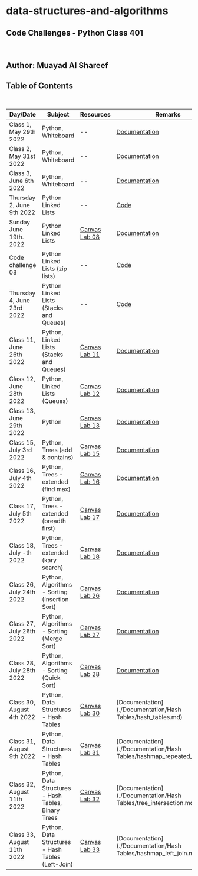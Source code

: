 # data-structures-and-algorithms

## **Code Challenges - Python Class 401**

</br>

## **Author: Muayad Al Shareef**

## Table of Contents

</br>

| Day/Date                   | Subject                                             | Resources                                                                            | Remarks                                                                       |
|----------------------------|-----------------------------------------------------|--------------------------------------------------------------------------------------|-------------------------------------------------------------------------------|
| Class 1, May 29th 2022     | Python, Whiteboard                                  | --                                                                                   | [Documentation](./Documentation/reverse_array/reverse_array.md)               |
| Class 2, May 31st 2022     | Python, Whiteboard                                  | --                                                                                   | [Documentation](./Documentation/array_insert_shift/array_insert_shift.md)     |
| Class 3, June 6th 2022     | Python, Whiteboard                                  | --                                                                                   | [Documentation](./Documentation/array_binary_search/README.md)                |
| Thursday 2, June 9th 2022  | Python Linked Lists                                 | --                                                                                   | [Code](data_structures_py/linked_list/README.md)                              |
| Sunday June 19th. 2022     | Python Linked Lists                                 | [Canvas Lab 08](https://canvas.instructure.com/courses/4839248/assignments/30188570) | [Documentation](Documentation/linked_list_zip/linked_list_zip.md)             |
| Code challenge 08          | Python Linked Lists (zip lists)                     | --                                                                                   | [Code](./Documentation/linked_list_zip.md)                                    |
| Thursday 4, June 23rd 2022 | Python Linked Lists (Stacks and Queues)             | --                                                                                   | [Code](./Documentation/stack_and_queue/stack_and_queue.md)                    |
| Class 11, June 26th 2022   | Python, Linked Lists (Stacks and Queues)            | [Canvas Lab 11](https://canvas.instructure.com/courses/4839248/assignments/30188573) | [Documentation](./Documentation/stack_queue_pseudo/README.md)                 |
| Class 12, June 28th 2022   | Python, Linked Lists (Queues)                       | [Canvas Lab 12](https://canvas.instructure.com/courses/4839248/assignments/30188574) | [Documentation](./Documentation/stack_queue_animal_shelter/README.md)         |
| Class 13, June 29th 2022   | Python                                              | [Canvas Lab 13](https://canvas.instructure.com/courses/4839248/assignments/30188575) | [Documentation](./Documentation/stack_queue_brackets/stack_queue_brackets.md) |
| Class 15, July 3rd 2022    | Python, Trees (add & contains)                      | [Canvas Lab 15](https://canvas.instructure.com/courses/4839248/assignments/30188577) | [Documentation](./Documentation/trees/README.md)                              |
| Class 16, July 4th 2022    | Python, Trees - extended (find max)                 | [Canvas Lab 16](https://canvas.instructure.com/courses/4839248/assignments/30188578) | [Documentation](./Documentation/trees/README.md)                              |
| Class 17, July 5th 2022    | Python, Trees - extended (breadth first)            | [Canvas Lab 17](https://canvas.instructure.com/courses/4839248/assignments/30188579) | [Documentation](./Documentation/trees_breadth_first/README.md)                |
| Class 18, July -th 2022    | Python, Trees - extended (kary search)              | [Canvas Lab 18](https://canvas.instructure.com/courses/4839248/assignments/30188580) | [Documentation](./Documentation/tree_fizz_buzz/README.md)                     |
| Class 26, July 24th 2022   | Python, Algorithms - Sorting (Insertion Sort)       | [Canvas Lab 26](https://canvas.instructure.com/courses/4839248/assignments/30188582) | [Documentation](./Documentation/Algorithms/insertion_sort/insertion_sort.md)  |
| Class 27, July 26th 2022   | Python, Algorithms - Sorting (Merge Sort)           | [Canvas Lab 27](https://canvas.instructure.com/courses/4839248/assignments/30188583) | [Documentation](./Documentation/Algorithms/merge_sort/merge_sort.md)          |
| Class 28, July 28th 2022   | Python, Algorithms - Sorting (Quick Sort)           | [Canvas Lab 28](https://canvas.instructure.com/courses/4839248/assignments/30188584) | [Documentation](./Documentation/Algorithms/quick_sort/quick_sort.md)          |
| Class 30, August 4th 2022  | Python, Data Structures - Hash Tables               | [Canvas Lab 30](https://canvas.instructure.com/courses/4839248/assignments/30188586) | [Documentation](./Documentation/Hash Tables/hash_tables.md)                   |
| Class 31, August 9th 2022  | Python, Data Structures - Hash Tables               | [Canvas Lab 31](https://canvas.instructure.com/courses/4839248/assignments/30188587) | [Documentation](./Documentation/Hash Tables/hashmap_repeated_word.md)         |
| Class 32, August 11th 2022 | Python, Data Structures - Hash Tables, Binary Trees | [Canvas Lab 32](https://canvas.instructure.com/courses/4839248/assignments/30188588) | [Documentation](./Documentation/Hash Tables/tree_intersection.md)             |
| Class 33, August 11th 2022 | Python, Data Structures - Hash Tables (Left-Join)   | [Canvas Lab 33](https://canvas.instructure.com/courses/4839248/assignments/30188589) | [Documentation](./Documentation/Hash Tables/hashmap_left_join.md)             |
